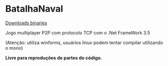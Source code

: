 # BatalhaNaval

[Downloads binaries](https://github.com/malysonb/BatalhaNaval/releases)

Jogo multiplayer P2P com protocolo TCP com o .Net FrameWork 3.5

(Atenção: utiliza winforms, usuários linux podem tentar compilar utilizando o mono)

**Livre para reproduções de partes do código.**
